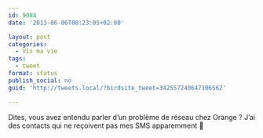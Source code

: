 ```yaml
---
id: 9088
date: '2013-06-06T08:23:05+02:00'

layout: post
categories:
  - Vis ma vie
tags:
  - tweet
format: status
publish_social: no
guid: 'http://tweets.local/?birdsite_tweet=342557240647106562'

---
```


Dites, vous avez entendu parler d’un problème de réseau chez Orange ? J’ai des contacts qui ne reçoivent pas mes SMS apparemment 🙁